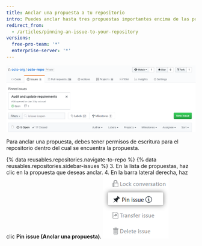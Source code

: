```yaml
---
title: Anclar una propuesta a tu repositorio
intro: Puedes anclar hasta tres propuestas importantes encima de las propuestas enumeradas en tu repositorio.
redirect_from:
  - /articles/pinning-an-issue-to-your-repository
versions:
  free-pro-team: '*'
  enterprise-server: '*'
---
```


![Propuestas ancladas](/assets/images/help/issues/pinned-issues.png)

Para anclar una propuesta, debes tener permisos de escritura para el repositorio dentro del cual se encuentra la propuesta.

{% data reusables.repositories.navigate-to-repo %}
{% data reusables.repositories.sidebar-issues %}
3. En la lista de propuestas, haz clic en la propuesta que deseas anclar.
4. En la barra lateral derecha, haz clic **Pin issue (Anclar una propuesta)**. ![Botón para anclar una propuesta](/assets/images/help/repository/pin-issue.png)
